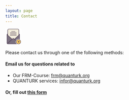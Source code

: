 ```yaml
---
layout: page
title: Contact
---
```


<img src="../figures/email.png" width="50">

Please contact us through one of the following methods:

#### Email us for questions related to

* Our FRM-Course: [frm@quanturk.org](mailto:frm@quanturk.org)
* QUANTURK services: [infor@quanturk.org](mailto:info@quanturk.org)  

#### Or, fill out [this form]() 